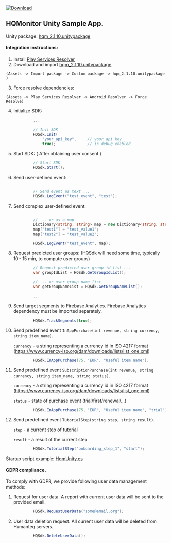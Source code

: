 ﻿[ ![Download](https://api.bintray.com/packages/humanteq/hqm-sdk/hqm-core/images/download.svg) ](https://bintray.com/humanteq/hqm-sdk/hqm-core/_latestVersion)

## HQMonitor Unity Sample App.

Unity package: [hqm_2.1.10.unitypackage](https://github.com/HumanteQ/HQMonitorExample/raw/master/hqm_2.1.10.unitypackage)

#### Integration instructions:

  1. Install [Play Services Resolver](https://github.com/googlesamples/unity-jar-resolver/)
  2. Download and import [hqm_2.1.10.unitypackage](https://github.com/HumanteQ/HQMonitorExample/raw/master/hqm_2.1.10.unitypackage)

   `(Assets -> Import package -> Custom package -> hqm_2.1.10.unitypackage )`
   
  3. Force resolve dependencies:

   `(Assets -> Play Services Resolver -> Android Resolver -> Force Resolve)`
   
  4. Initialize SDK:
```csharp
            ...
            
            // Init SDK
            HQSdk.Init(
                "your_api_key",     // your api key
                true);              // is debug enabled
  ```
  
  5. Start SDK: ( After obtaining user consent )
```csharp  
            // Start SDK
            HQSdk.Start();
  ```
  
  6. Send user-defined event:
```csharp  
 
            // Send event as text ...
            HQSdk.LogEvent("test_event", "test");
```
 
  7. Send complex user-defined event:
```csharp  
            
            // ... or as a map.
            Dictionary<string, string> map = new Dictionary<string, string>();
            map["test1"] = "test_value1";
            map["test2"] = "test_value2";

            HQSdk.LogEvent("test_event", map);
```

  8. Request predicted user groups: (HQSdk will need some time, typically 10 - 15 min, to compute user groups)
```csharp
            // Request predicted user group id list ...
            var groupIdList = HQSdk.GetGroupIdList();
            
            // ... or user group name list
            var getGroupNameList = HQSdk.GetGroupNameList();
            
            ...
```

  9. Send target segments to Firebase Analytics. Firebase Analytics dependency must be imported separately.
```csharp
            HQSdk.TrackSegments(true);
```

  10. Send predefined event `InAppPurchase(int revenue, string currency, string item_name)`.
   
      `currency`    - a string representing a currency id in ISO 4217 format (https://www.currency-iso.org/dam/downloads/lists/list_one.xml)
```csharp
            HQSdk.InAppPurchase(75, "EUR", "Useful item name");
```

  11. Send predefined event `SubscriptionPurchase(int revenue, string currency, string item_name, string status)`.
      
      `currency`    - a string representing a currency id in ISO 4217 format (https://www.currency-iso.org/dam/downloads/lists/list_one.xml)
      
      `status`      - state of purchase event (trial/first/renewal/...)
```csharp
            HQSdk.InAppPurchase(75, "EUR", "Useful item name", "trial");
```

  12. Send predefined event `TutorialStep(string step, string result)`.
  
      `step`        - a current step of tutorial
      
      `result`      - a result of the current step
```csharp
            HQSdk.TutorialStep("onboarding_step_1", "start");
```

Startup script example: [HqmUnity.cs](https://github.com/HumanteQ/HQMonitorExample/blob/master/Assets/HqmPlugin/HqmUnity.cs)

#### GDPR compliance.
To comply with GDPR, we provide following user data management methods:
1. Request for user data. 
A report with current user data will be sent to the provided email.
```csharp
            HQSdk.RequestUserData("some@email.org");
```

2. User data deletion request. All current user data will be deleted from Humanteq servers.
```csharp
            HQSdk.DeleteUserData();
```
